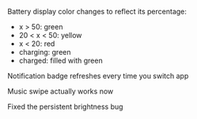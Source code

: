 Battery display color changes to reflect its percentage:
- x > 50: green
- 20 < x < 50: yellow
- x < 20: red
- charging: green
- charged: filled with green

Notification badge refreshes every time you switch app

Music swipe actually works now

Fixed the persistent brightness bug
